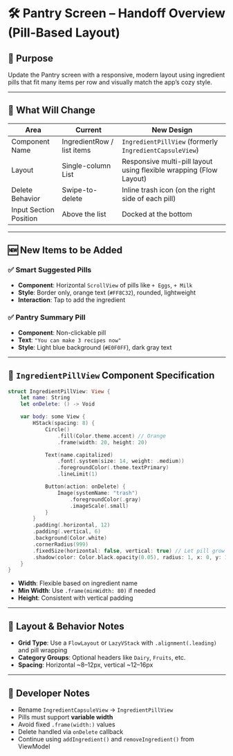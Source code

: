 
# 🛠️ Pantry Screen – Handoff Overview (Pill-Based Layout)

## 🎯 Purpose
Update the Pantry screen with a responsive, modern layout using ingredient pills that fit many items per row and visually match the app’s cozy style.

---

## 🔄 What Will Change

| Area                  | Current                        | New Design                                                             |
|------------------------|----------------------------------|------------------------------------------------------------------------|
| Component Name         | IngredientRow / list items       | `IngredientPillView` (formerly `IngredientCapsuleView`)               |
| Layout                 | Single-column List               | Responsive multi-pill layout using flexible wrapping (Flow Layout)     |
| Delete Behavior        | Swipe-to-delete                  | Inline trash icon (on the right side of each pill)                     |
| Input Section Position | Above the list                   | Docked at the bottom                                                   |

---

## 🆕 New Items to be Added

### ✅ Smart Suggested Pills
- **Component**: Horizontal `ScrollView` of pills like `+ Eggs`, `+ Milk`
- **Style**: Border only, orange text (`#FF8C32`), rounded, lightweight
- **Interaction**: Tap to add the ingredient

### ✅ Pantry Summary Pill
- **Component**: Non-clickable pill
- **Text**: `"You can make 3 recipes now"`
- **Style**: Light blue background (`#E0F0FF`), dark gray text

---

## 🍳 `IngredientPillView` Component Specification

```swift
struct IngredientPillView: View {
    let name: String
    let onDelete: () -> Void

    var body: some View {
        HStack(spacing: 8) {
            Circle()
                .fill(Color.theme.accent) // Orange
                .frame(width: 20, height: 20)

            Text(name.capitalized)
                .font(.system(size: 14, weight: .medium))
                .foregroundColor(.theme.textPrimary)
                .lineLimit(1)

            Button(action: onDelete) {
                Image(systemName: "trash")
                    .foregroundColor(.gray)
                    .imageScale(.small)
            }
        }
        .padding(.horizontal, 12)
        .padding(.vertical, 6)
        .background(Color.white)
        .cornerRadius(999)
        .fixedSize(horizontal: false, vertical: true) // Let pill grow based on content
        .shadow(color: Color.black.opacity(0.05), radius: 1, x: 0, y: 1)
    }
}
```

- **Width**: Flexible based on ingredient name
- **Min Width**: Use `.frame(minWidth: 80)` if needed
- **Height**: Consistent with vertical padding

---

## 📐 Layout & Behavior Notes

- **Grid Type**: Use a `FlowLayout` or `LazyVStack` with `.alignment(.leading)` and pill wrapping
- **Category Groups**: Optional headers like `Dairy`, `Fruits`, etc.
- **Spacing**: Horizontal ~8–12px, vertical ~12–16px

---

## 🧠 Developer Notes

- Rename `IngredientCapsuleView` → `IngredientPillView`
- Pills must support **variable width**
- Avoid fixed `.frame(width:)` values
- Delete handled via `onDelete` callback
- Continue using `addIngredient()` and `removeIngredient()` from ViewModel
